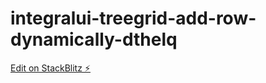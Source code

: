 # integralui-treegrid-add-row-dynamically-dthelq

[Edit on StackBlitz ⚡️](https://stackblitz.com/edit/integralui-treegrid-add-row-dynamically-dthelq)
